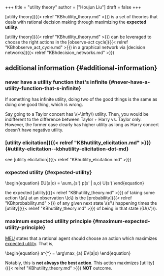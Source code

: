 +++
title = "utility theory"
author = ["Houjun Liu"]
draft = false
+++

[utility theory]({{< relref "KBhutility_theory.md" >}}) is a set of theories that deals with rational decision making through maximizing the **expected utility**.

[utility theory]({{< relref "KBhutility_theory.md" >}}) can be leveraged to choose the right actions in the [observe-act cycle]({{< relref "KBhobserve_act_cycle.md" >}}) in a graphical network via [decision networks]({{< relref "KBhdecision_networks.md" >}})


## additional information {#additional-information}


### never have a utility function that's infinite {#never-have-a-utility-function-that-s-infinite}

If something has infinite utility, doing two of the good things is the same as doing one good thing, which is wrong.

Say going to a Taylor concert has \\(+\infty\\) utility. Then, you would be indifferent to the difference between Taylor + Harry vs. Taylor only. However, the former case clearly has higher utility as long as Harry concert doesn't have negative utility.


### [utility elicitation]({{< relref "KBhutility_elicitation.md" >}}) {#utility-elicitation--kbhutility-elicitation-dot-md}

see [utility elicitation]({{< relref "KBhutility_elicitation.md" >}})


### expected utility {#expected-utility}

\begin{equation}
EU(a|o) = \sum\_{s'} p(s' | a,o) U(s')
\end{equation}

the expected [utility]({{< relref "KBhutility_theory.md" >}}) of taking some action \\(a\\) at an observation \\(o\\) is the [probability]({{< relref "KBhprobability.md" >}}) of any given next state \\(s'\\) happening times the [utility]({{< relref "KBhutility_theory.md" >}}) of being in that state \\(U(s')\\).


### maximum expected utility principle {#maximum-expected-utility-principle}

[MEU](#maximum-expected-utility-principle) states that a rational agent should choose an action which maximizes [expected utility](#expected-utility). That is,

\begin{equation}
a^{\*} = \arg\max\_{a} EV(a|o)
\end{equation}

Notably, this is **not always the best action**. This action maximizes [utility]({{< relref "KBhutility_theory.md" >}}) **NOT** outcome.
